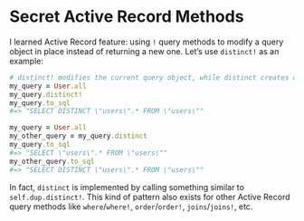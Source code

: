 # Secret Active Record Methods

I learned Active Record feature: using `!` query methods to modify a query object in place instead of returning a new one. Let’s use `distinct!` as an example:

```ruby
# distinct! modifies the current query object, while distinct creates a new query object:
my_query = User.all
my_query.distinct!
my_query.to_sql
#=> "SELECT DISTINCT \"users\".* FROM \"users\""

my_query = User.all
my_other_query = my_query.distinct
my_query.to_sql
#=> "SELECT \"users\".* FROM \"users\""
my_other_query.to_sql
#=> "SELECT DISTINCT \"users\".* FROM \"users\""
```

In fact, `distinct` is implemented by calling something similar to `self.dup.distinct!`. This kind of pattern also exists for other Active Record query methods like `where`/`where!`, `order`/`order!`, `joins`/`joins!`, etc.
